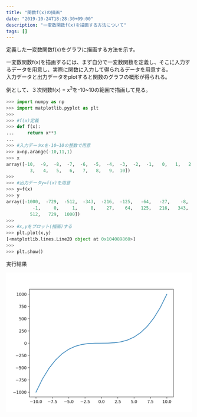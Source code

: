 ```yaml
---
title: "関数f(x)の描画"
date: "2019-10-24T18:28:30+09:00"
description: "一変数関数f(x)を描画する方法について"
tags: []
---
```


定義した一変数関数f(x)をグラフに描画する方法を示す。

一変数関数f(x)を描画するには、まず自分で一変数関数を定義し、そこに入力するデータを用意し、実際に関数に入力して得られるデータを用意する。  
入力データと出力データをplotすると関数のグラフの概形が得られる。  

例として、３次関数f(x) = x<sup>3</sup>を-10~10の範囲で描画して見る。  

```python
>>> import numpy as np
>>> import matplotlib.pyplot as plt
>>> 
>>> #f(x)定義
>>> def f(x):
...     return x**3
... 
>>> #入力データxを-10~10の整数で用意
>>> x=np.arange(-10,11,1)
>>> x
array([-10,  -9,  -8,  -7,  -6,  -5,  -4,  -3,  -2,  -1,   0,   1,   2,
         3,   4,   5,   6,   7,   8,   9,  10])
>>> 
>>> #出力データy=f(x)を用意
>>> y=f(x)
>>> y
array([-1000,  -729,  -512,  -343,  -216,  -125,   -64,   -27,    -8,
          -1,     0,     1,     8,    27,    64,   125,   216,   343,
         512,   729,  1000])
>>> 
>>> #x,yをプロット(描画)する
>>> plt.plot(x,y)
[<matplotlib.lines.Line2D object at 0x104089860>]
>>> 
>>> plt.show()
```

実行結果

![Figure 2](./Figure_2.png)

